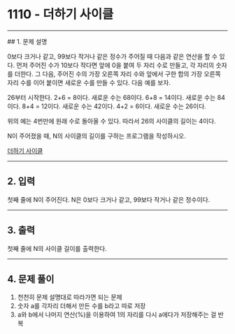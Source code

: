 # 1110 -  더하기 사이클

<hr/>
## 1. 문제 설명

0보다 크거나 같고, 99보다 작거나 같은 정수가 주어질 때 다음과 같은 연산을 할 수 있다. 먼저 주어진 수가 10보다 작다면 앞에 0을 붙여 두 자리 수로 만들고, 각 자리의 숫자를 더한다. 그 다음, 주어진 수의 가장 오른쪽 자리 수와 앞에서 구한 합의 가장 오른쪽 자리 수를 이어 붙이면 새로운 수를 만들 수 있다. 다음 예를 보자.

26부터 시작한다. 2+6 = 8이다. 새로운 수는 68이다. 6+8 = 14이다. 새로운 수는 84이다. 8+4 = 12이다. 새로운 수는 42이다. 4+2 = 6이다. 새로운 수는 26이다.

위의 예는 4번만에 원래 수로 돌아올 수 있다. 따라서 26의 사이클의 길이는 4이다.

N이 주어졌을 때, N의 사이클의 길이를 구하는 프로그램을 작성하시오.

[더하기 사이클](<https://www.acmicpc.net/problem/1110>)

------

## 2. 입력

첫째 줄에 N이 주어진다. N은 0보다 크거나 같고, 99보다 작거나 같은 정수이다.

------

## 3. 출력

첫째 줄에 N의 사이클 길이를 출력한다.

------

## 4. 문제 풀이

1. 천천히 문제 설명대로 따라가면 되는 문제
2. 숫자 a를 각자리 더해서 만든 수를 b라고 따로 저장
3. a와 b에서 나머지 연산(%)을 이용하여 1의 자리를 다시 a에다가 저장해주는 걸 반복